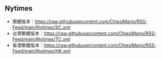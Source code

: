 ## Nytimes
- 簡體版本：https://raw.githubusercontent.com/ChiesiMario/RSS-Feed/main/Nytimes/SC.xml
- 台灣繁體版本：https://raw.githubusercontent.com/ChiesiMario/RSS-Feed/main/Nytimes/TC.xml
- 香港繁體版本：https://raw.githubusercontent.com/ChiesiMario/RSS-Feed/main/Nytimes/HK.xml